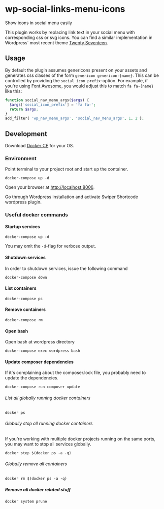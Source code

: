 # wp-social-links-menu-icons

Show icons in social menu easily

This plugin works by replacing link text in your social menu with corresponding css or svg icons. You can find a similar implementation in Wordpress' most recent theme [Twenty Seventeen](https://github.com/WordPress/twentyseventeen/blob/master/inc/icon-functions.php#L104).

## Usage

By default the plugin assumes genericons present on your assets and generates css classes of the form `genericon genericon-{name}`. This can be controlled by providing the `social_icon_prefix`-option. For example, if you're using [Font Awesome](http://fontawesome.io/), you would adjust this to match `fa fa-{name}` like this:

```php
function social_nav_menu_args($args) {
  $args['social_icon_prefix'] = 'fa fa-';
  return $args;
}
add_filter( 'wp_nav_menu_args', 'social_nav_menu_args', 1, 2 );
```

## Development

Download [Docker CE](https://www.docker.com/get-docker) for your OS.

### Environment

Point terminal to your project root and start up the container.

```cli
docker-compose up -d
```

Open your browser at [http://localhost:8000](http://localhost:8000).

Go through Wordpress installation and activate Swiper Shortcode wordpress plugin.

### Useful docker commands

#### Startup services

```cli
docker-compose up -d
```
You may omit the `-d`-flag for verbose output.

#### Shutdown services

In order to shutdown services, issue the following command

```cli
docker-compose down
```

#### List containers

```cli
docker-compose ps
```

#### Remove containers

```cli
docker-compose rm
```

#### Open bash

Open bash at wordpress directory

```cli
docker-compose exec wordpress bash
```

#### Update composer dependencies

If it's complaining about the composer.lock file, you probably need to update the dependencies.

```cli
docker-compose run composer update
```

###### List all globally running docker containers

```cli
docker ps
```

###### Globally stop all running docker containers

If you're working with multiple docker projects running on the same ports, you may want to stop all services globally.

```cli
docker stop $(docker ps -a -q)
```

###### Globally remove all containers

```cli
docker rm $(docker ps -a -q)
```

##### Remove all docker related stuff

```cli
docker system prune
```
